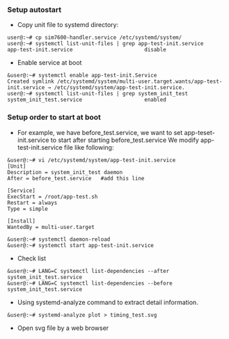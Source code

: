 ### Setup autostart
- Copy unit file to systemd directory:
```
user@:~# cp sim7600-handler.service /etc/systemd/system/
user@:~# systemctl list-unit-files | grep app-test-init.service
app-test-init.service                       disable
```
- Enable service at boot
```
&user@:~# systemctl enable app-test-init.Service
Created symlink /etc/systemd/system/multi-user.target.wants/app-test-init.service → /etc/systemd/system/app-test-init.service.
user@:~# systemctl list-unit-files | grep system_init_test
system_init_test.service                    enabled
```
### Setup order to start at boot
- For example, we have before_test.service, we want to set app-teset-init.service to start after starting before_test.service
We modify app-test-init.service file like following:
```
&user@:~# vi /etc/systemd/system/app-test-init.service
[Unit]
Description = system_init_test daemon
After = before_test.service   #add this line
 
[Service]
ExecStart = /root/app-test.sh
Restart = always
Type = simple
 
[Install]
WantedBy = multi-user.target

&user@:~# systemctl daemon-reload
&user@:~# systemctl start app-test-init.service
```
- Check list
```
&user@:~# LANG=C systemctl list-dependencies --after system_init_test.service
&user@:~# LANG=C systemctl list-dependencies --before system_init_test.service
```

- Using systemd-analyze command to extract detail information.
```
&user@:~# systemd-analyze plot > timing_test.svg
```
- Open svg file by a web browser


